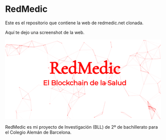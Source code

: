 # RedMedic
Este es el repositorio que contiene la web de redmedic.net clonada.

Aquí te dejo una screenshot de la web.

![Screen Shot](https://github.com/OscarBalcells/app-redmedic/blob/master/assets/screenshot.png)

RedMedic es mi proyecto de Investigación (BLL) de 2º de bachillerato para el Colegio Alemán de Barcelona.
